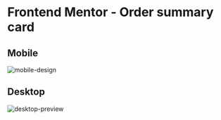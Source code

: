 # Frontend Mentor - Order summary card

## Mobile
![mobile-design](https://user-images.githubusercontent.com/87684131/163047196-eb00884d-ca37-4d43-9640-ac23adb2df22.jpg)
## Desktop
![desktop-preview](https://user-images.githubusercontent.com/87684131/163047167-ba498f4c-0736-40b3-8bb0-4fc7eaeba0a1.jpg)
